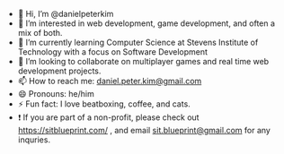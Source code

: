 - 👋 Hi, I’m @danielpeterkim
- 👀 I’m interested in web development, game development, and often a mix of both. 
- 🌱 I’m currently learning Computer Science at Stevens Institute of Technology with a focus on Software Development
- 💞️ I’m looking to collaborate on multiplayer games and real time web development projects.
- 📫 How to reach me: daniel.peter.kim@gmail.com
- 😄 Pronouns: he/him
- ⚡ Fun fact: I love beatboxing, coffee, and cats.
- ❗ If you are part of a non-profit, please check out https://sitblueprint.com/ , and email sit.blueprint@gmail.com for any inquries.

<!---
danielpeterkim/danielpeterkim is a ✨ special ✨ repository because its `README.md` (this file) appears on your GitHub profile.
You can click the Preview link to take a look at your changes.
--->
